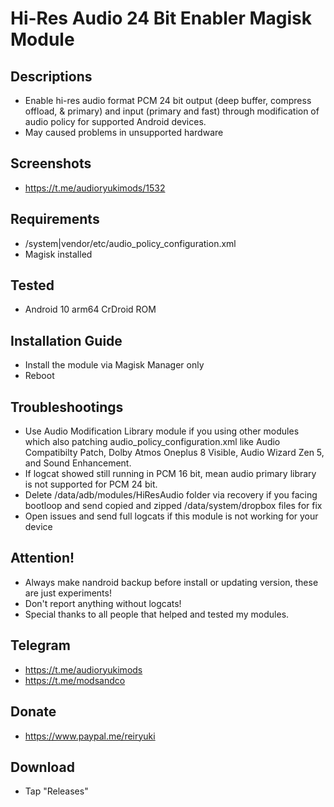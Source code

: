 # Hi-Res Audio 24 Bit Enabler Magisk Module

## Descriptions
- Enable hi-res audio format PCM 24 bit output (deep buffer, compress offload, & primary) and input (primary and fast) through modification of audio policy for supported Android devices. 
- May caused problems in unsupported hardware

## Screenshots
- https://t.me/audioryukimods/1532

## Requirements
- /system|vendor/etc/audio_policy_configuration.xml
- Magisk installed

## Tested
- Android 10 arm64 CrDroid ROM

## Installation Guide
- Install the module via Magisk Manager only
- Reboot

## Troubleshootings
- Use Audio Modification Library module if you using other modules which also patching audio_policy_configuration.xml like Audio Compatibilty Patch, Dolby Atmos Oneplus 8 Visible, Audio Wizard Zen 5, and Sound Enhancement.
- If logcat showed still running in PCM 16 bit, mean audio primary library is not supported for PCM 24 bit.
- Delete /data/adb/modules/HiResAudio folder via recovery if you facing bootloop and send copied and zipped /data/system/dropbox files for fix
- Open issues and send full logcats if this module is not working for your device

## Attention!
- Always make nandroid backup before install or updating version, these are just experiments!
- Don't report anything without logcats!
- Special thanks to all people that helped and tested my modules.

## Telegram
- https://t.me/audioryukimods
- https://t.me/modsandco

## Donate
- https://www.paypal.me/reiryuki

## Download
- Tap "Releases"
